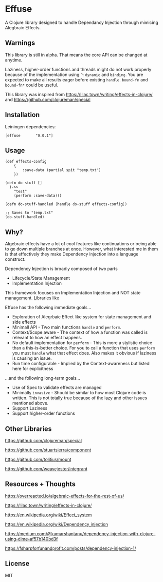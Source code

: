 # Effuse

A Clojure library designed to handle Dependancy Injection through mimicing Alegbraic Effects.

## Warnings
This library is still in alpha.
That means the core API can be changed at anytime.

Laziness, higher-order functions and threads might do not work properly because of the implementation using `^:dynamic` and `binding`.
You are expected to make all results eager before existing `handle`.
`bound-fn` and `bound-fn*` could be useful.

This library was inspired from https://lilac.town/writing/effects-in-clojure/ and https://github.com/clojureman/special

## Installation

Leiningen dependencies:
```
[effuse       "0.0.1"]
```

## Usage

```
(def effects-config
    {
        :save-data (partial spit "temp.txt") 
    })

(defn do-stuff []
  (->> 
    "test"
    (perform :save-data)))

(defn do-stuff-handled (handle do-stuff effects-config))

;; Saves to "temp.txt"
(do-stuff-handled)
```


## Why?

Algebraic effects have a lot of cool features like continuations or being able to go down multiple branches at once.
However, what interested me in them is that effectively they make Dependency Injection into a language construct.

Dependency Injection is broadly composed of two parts
- Lifecycle/State Management
- Implementation Injection

This framework focuses on Implementation Injection and NOT state management.
Libraries like 

Effuse has the following immediate goals...
- Exploration of Alegrbaic Effect like system for state management and side effects
- Minimall API - Two main functions `handle` and `perform`.
- Context/Scope aware - The context of how a function was called is relevant to how an effect happens. 
- No default implementation for `perform` - This is more a stylistic choice than a this-is-better choice. For you to call a function that uses `perform` you must `handle` what that effect does. Also makes it obvious if laziness is causing an issue.
- Run time configurable - Implied by the Context-awareness but listed here for explicitness

...and the following long-term goals...
- Use of Spec to validate effects are managed
- Minimally `invasive` - Should be similar to how most Clojure code is written. This is not totally true because of the lazy and other issues mentioned above.
- Support Laziness
- Support higher-order functions

## Other Libraries

https://github.com/clojureman/special

https://github.com/stuartsierra/component

https://github.com/tolitius/mount

https://github.com/weavejester/integrant


## Resources + Thoughts
https://overreacted.io/algebraic-effects-for-the-rest-of-us/

https://lilac.town/writing/effects-in-clojure/

https://en.wikipedia.org/wiki/Effect_system

https://en.wikipedia.org/wiki/Dependency_injection

https://medium.com/@kumarshantanu/dependency-injection-with-clojure-using-dime-af57b140bd3f

https://fsharpforfunandprofit.com/posts/dependency-injection-1/


## License

MIT

